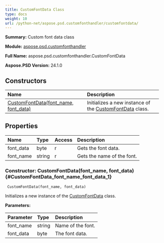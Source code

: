 ```yaml
---
title: CustomFontData Class
type: docs
weight: 10
url: /python-net/aspose.psd.customfonthandler/customfontdata/
---
```


**Summary:** Custom font data class

**Module:** [aspose.psd.customfonthandler](/psd/python-net/aspose.psd.customfonthandler/)

**Full Name:** aspose.psd.customfonthandler.CustomFontData

**Aspose.PSD Version:** 24.1.0

## **Constructors**
| **Name** | **Description** |
| :- | :- |
| [CustomFontData(font_name, font_data)](#CustomFontData_font_name_font_data_1) | Initializes a new instance of the [CustomFontData](/psd/python-net/aspose.psd.customfonthandler/customfontdata/) class. |
## **Properties**
| **Name** | **Type** | **Access** | **Description** |
| :- | :- | :- | :- |
| font_data | byte | r | Gets the font data. |
| font_name | string | r | Gets the name of the font. |


### Constructor: CustomFontData(font_name, font_data) {#CustomFontData_font_name_font_data_1}


```
 CustomFontData(font_name, font_data) 
```

Initializes a new instance of the [CustomFontData](/psd/python-net/aspose.psd.customfonthandler/customfontdata/) class.

**Parameters:**

| Parameter | Type | Description |
| :- | :- | :- |
| font_name | string | Name of the font. |
| font_data | byte | The font data. |

